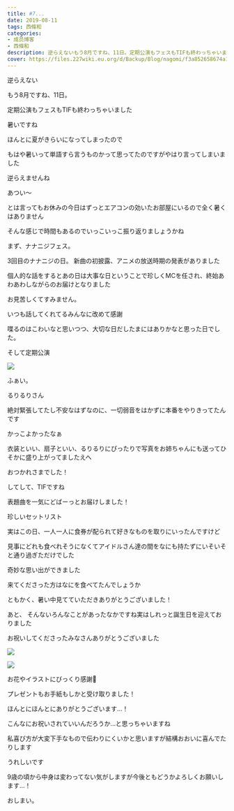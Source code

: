 ```yaml
---
title: #7...
date: 2019-08-11
tags: 西條和
categories: 
- 成员博客
- 西條和
description: 逆らえないもう8月ですね、11日。定期公演もフェスもTIFも終わっちゃいました...
cover: https://files.227wiki.eu.org/d/Backup/Blog/nagomi/f3a852658674a1dd2e9aef387e136.jpg 
---
```














逆らえない






















もう8月ですね、11日。











定期公演もフェスもTIFも終わっちゃいました






















暑いですね













ほんとに夏がきらいになってしまったので


もはや暑いって単語すら言うものかって思ってたのですがやはり言ってしまいました











逆らえませんね













あつい〜


















とは言ってもお休みの今日はずっとエアコンの効いたお部屋にいるので全く暑くはありません













そんな感じで時間もあるのでいっこいっこ振り返りましょうかね












まず、ナナニジフェス。





3回目のナナニジの日。
新曲の初披露、アニメの放送時期の発表がありました







個人的な話をするとあの日は大事な日ということで珍しくMCを任され、終始あわあわしながらのお届けとなりました




お見苦しくてすみません。




いつも話してくれてるみんなに改めて感謝









喋るのはこわいなと思いつつ、大切な日だしたまにはありかなと思った日でした。












そして定期公演







![](https://files.227wiki.eu.org/d/Backup/Blog/nagomi/f3a852658674a1dd2e9aef387e136.jpg)




ふぁい。





るりるりさん










絶対緊張してたし不安なはずなのに、一切弱音をはかずに本番をやりきってたんです






かっこよかったなぁ












衣装といい、扇子といい、るりるりにぴったりで写真をお姉ちゃんにも送ってひそかに盛り上がってましたえへ








おつかれさまでした！












してして、TIFですね





表題曲を一気にどばーっとお届けしました！

珍しいセットリスト












実はこの日、一人一人に食券が配られて好きなものを取りにいったんですけど




見事にどれも食べれそうになくてアイドルさん達の間をなにも持たずにいそいそと通り過ぎただけでした





奇妙な思い出ができました









来てくださった方はなにを食べてたんでしょうか










ともかく、暑い中見てていただきありがとうございました！













あと、
そんないろんなことがあったなかですね実はしれっと誕生日を迎えておりました











お祝いしてくださったみなさんありがとうございました





![](https://files.227wiki.eu.org/d/Backup/Blog/nagomi/f3a852658674a1dd2e9aef387e136-01.jpg)






![](https://files.227wiki.eu.org/d/Backup/Blog/nagomi/f3a852658674a1dd2e9aef387e136-02.jpg)






お花やイラストにびっくり感謝💐








プレゼントもお手紙もしかと受け取りました！




ほんとにほんとにありがとうございます…！
















こんなにお祝いされていいんだろうか…と思っちゃいますね









私喜び方が大変下手なもので伝わりにくいかと思いますが結構おおいに喜んでたりします








うれしいです













9歳の頃から中身は変わってない気がしますが今後ともどうかよろしくお願いします…！



















おしまい。


